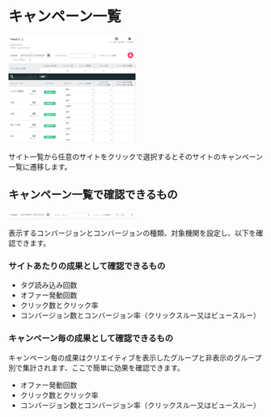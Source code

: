 # キャンペーン一覧

<img src="/ja/images/campaign-list.PNG" width=50%>

サイト一覧から任意のサイトをクリックで選択するとそのサイトのキャンペーン一覧に遷移します。

## キャンペーン一覧で確認できるもの

<img src="/ja/images/report-choice.PNG" width=50%>

表示するコンバージョンとコンバージョンの種類、対象機関を設定し、以下を確認できます。

### サイトあたりの成果として確認できるもの
* タグ読み込み回数
* オファー発動回数
* クリック数とクリック率
* コンバージョン数とコンバージョン率（クリックスルー又はビュースルー）

### キャンペーン毎の成果として確認できるもの
キャンペーン毎の成果はクリエイティブを表示したグループと非表示のグループ別で集計されます、ここで簡単に効果を確認できます。

* オファー発動回数
* クリック数とクリック率
* コンバージョン数とコンバージョン率（クリックスルー又はビュースルー）
